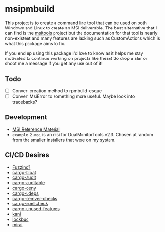 # msipmbuild

This project is to create a command line tool that can be used on both Windows
and Linux to create an MSI deliverable. The best alternative that I can find is
the [msitools](https://gitlab.gnome.org/GNOME/msitools) project but the
documentation for that tool is nearly non-existent and many features are lacking
such as CustomActions which is what this package aims to fix.

If you end up using this package I'd love to know as it helps me stay motivated
to continue working on projects like these! So drop a star or shoot me a message
if you get any use out of it!

## Todo

- [ ] Convert creation method to rpmbuild-esque
- [ ] Convert MsiError to something more useful. Maybe look into tracebacks?

## Development

- [MSI Reference
  Material](https://learn.microsoft.com/en-us/windows/win32/msi/specifying-directory-structure)
- `example_2.msi` is an msi for DualMonitorTools v2.3. Chosen at random from the
  smaller installers that were on my system.

## CI/CD Desires

- [Fuzzing?](https://github.com/rust-fuzz/afl.rs)
- [cargo-bloat](https://github.com/RazrFalcon/cargo-bloat)
- [cargo-audit](https://rustsec.org/)
- [cargo-auditable](https://github.com/rust-secure-code/cargo-auditable)
- [cargo-deny](https://embarkstudios.github.io/cargo-deny/)
- [cargo-udeps](https://github.com/est31/cargo-udeps)
- [cargo-semver-checks](https://crates.io/crates/cargo-semver-checks)
- [cargo-spellcheck](https://github.com/drahnr/cargo-spellcheck)
- [cargo-unused-features](https://github.com/TimonPost/cargo-unused-features)
- [kani](https://github.com/model-checking/kani)
- [lockbud](https://github.com/BurtonQin/lockbud)
- [mirai](https://github.com/endorlabs/MIRAI)
